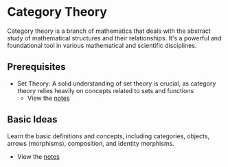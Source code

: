 # Category Theory
Category theory is a branch of mathematics that deals with the abstract study of mathematical structures and their relationships. It's a powerful and foundational tool in various mathematical and scientific disciplines. 

## Prerequisites
- Set Theory: A solid understanding of set theory is crucial, as category theory relies heavily on concepts related to sets and functions
  - View the [notes](set_theory.md)

## Basic Ideas
Learn the basic definitions and concepts, including categories, objects, arrows (morphisms), composition, and identity morphisms.
- View the [notes](cartegories.md)
